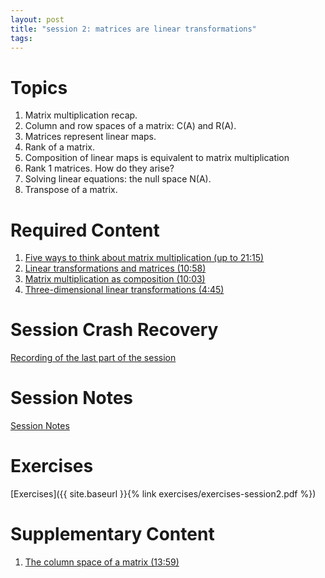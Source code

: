 ```yaml
---
layout: post
title: "session 2: matrices are linear transformations"
tags:
---
```


# Topics

1. Matrix multiplication recap.
2. Column and row spaces of a matrix: C(A) and R(A).
3. Matrices represent linear maps.
4. Rank of a matrix.
5. Composition of linear maps is equivalent to matrix multiplication
6. Rank 1 matrices. How do they arise?
7. Solving linear equations: the null space N(A).
8. Transpose of a matrix.


# Required Content

1. [Five ways to think about matrix multiplication (up to 21:15)](https://www.youtube.com/watch?v=FX4C-JpTFgY)
2. [Linear transformations and matrices (10:58)](https://www.youtube.com/watch?v=kYB8IZa5AuE&list=PLZHQObOWTQDPD3MizzM2xVFitgF8hE_ab&index=3)
3. [Matrix multiplication as composition (10:03)](https://www.youtube.com/watch?v=XkY2DOUCWMU&list=PLZHQObOWTQDPD3MizzM2xVFitgF8hE_ab&index=4)
4. [Three-dimensional linear transformations (4:45)](https://www.youtube.com/watch?v=rHLEWRxRGiM&list=PLZHQObOWTQDPD3MizzM2xVFitgF8hE_ab&index=5)

# Session Crash Recovery

[Recording of the last part of the session](https://drive.google.com/file/d/1Kh4XgmbLn-ohDN_F-D3ngqxOLdXc87Gz/view?usp=sharing)

# Session Notes

[Session Notes](https://drive.google.com/file/d/1Sp8ip3BFgJUh2H6JmaOaHgtpMwUbBnqT/view?usp=sharing)

# Exercises

[Exercises]({{ site.baseurl }}{% link exercises/exercises-session2.pdf %})

# Supplementary Content

1. [The column space of a matrix (13:59)](https://www.youtube.com/watch?v=azzrfdysfI0)
